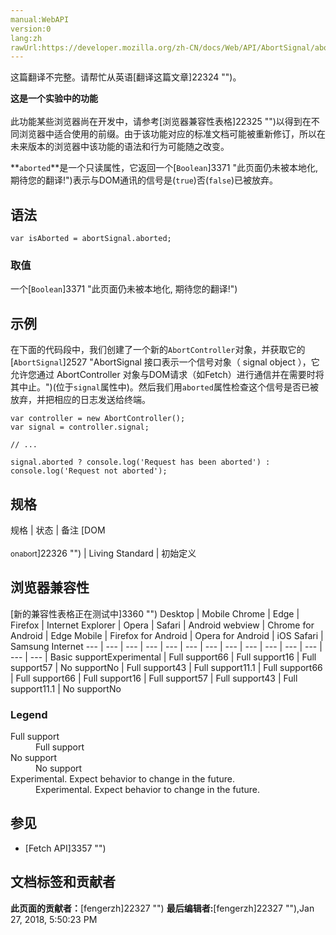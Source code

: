 ```yaml
---
manual:WebAPI
version:0
lang:zh
rawUrl:https://developer.mozilla.org/zh-CN/docs/Web/API/AbortSignal/aborted
---
```




这篇翻译不完整。请帮忙从英语[翻译这篇文章]22324 "")。






**这是一个实验中的功能**<br></br>此功能某些浏览器尚在开发中，请参考[浏览器兼容性表格]22325 "")以得到在不同浏览器中适合使用的前缀。由于该功能对应的标准文档可能被重新修订，所以在未来版本的浏览器中该功能的语法和行为可能随之改变。





**`aborted`**是一个只读属性，它返回一个[`Boolean`]3371 "此页面仍未被本地化, 期待您的翻译!")表示与DOM通讯的信号是(`true`)否(`false`)已被放弃。


## 语法<a name="语法"></a>

```
var isAborted = abortSignal.aborted;
```

### 取值<a name="取值"></a>


一个[`Boolean`]3371 "此页面仍未被本地化, 期待您的翻译!")


## 示例<a name="示例"></a>


在下面的代码段中，我们创建了一个新的`AbortController`对象，并获取它的[`AbortSignal`]2527 "AbortSignal 接口表示一个信号对象（ signal object ），它允许您通过 AbortController 对象与DOM请求（如Fetch）进行通信并在需要时将其中止。")(位于`signal`属性中)。然后我们用`aborted`属性检查这个信号是否已被放弃，并把相应的日志发送给终端。


```
var controller = new AbortController();
var signal = controller.signal;

// ...

signal.aborted ? console.log('Request has been aborted') : console.log('Request not aborted');
```

## 规格<a name="规格"></a>
规格 | 状态 | 备注 
[DOM<br></br><small>onabort</small>]22326 "") | Living Standard | 初始定义 


## 浏览器兼容性<a name="浏览器兼容性"></a>
[新的兼容性表格正在测试中<i></i>]3360 "")
<abbr>Desktop<i></i></abbr> | <abbr>Mobile<i></i></abbr> 
<abbr>Chrome<i></i></abbr> | <abbr>Edge<i></i></abbr> | <abbr>Firefox<i></i></abbr> | <abbr>Internet Explorer<i></i></abbr> | <abbr>Opera<i></i></abbr> | <abbr>Safari<i></i></abbr> | <abbr>Android webview<i></i></abbr> | <abbr>Chrome for Android<i></i></abbr> | <abbr>Edge Mobile<i></i></abbr> | <abbr>Firefox for Android<i></i></abbr> | <abbr>Opera for Android<i></i></abbr> | <abbr>iOS Safari<i></i></abbr> | <abbr>Samsung Internet<i></i></abbr> 
 ---  |  ---  |  ---  |  ---  |  ---  |  ---  |  ---  |  ---  |  ---  |  ---  |  ---  |  ---  |  ---  |  ---  | 
Basic support<abbr>Experimental<i></i></abbr> | <abbr>Full support</abbr>66 | <abbr>Full support</abbr>16 | <abbr>Full support</abbr>57 | <abbr>No support</abbr>No | <abbr>Full support</abbr>43 | <abbr>Full support</abbr>11.1 | <abbr>Full support</abbr>66 | <abbr>Full support</abbr>66 | <abbr>Full support</abbr>16 | <abbr>Full support</abbr>57 | <abbr>Full support</abbr>43 | <abbr>Full support</abbr>11.1 | <abbr>No support</abbr>No 


### Legend<a name="Legend"></a>
<dl><dt id=''><abbr>Full support</abbr></dt><dd>Full support</dd><dt id=''><abbr>No support</abbr></dt><dd>No support</dd><dt id=''><abbr>Experimental. Expect behavior to change in the future.<i></i></abbr></dt><dd>Experimental. Expect behavior to change in the future.</dd></dl>

## 参见<a name="参见"></a>

* [Fetch API]3357 "")



## 文档标签和贡献者
**此页面的贡献者：**[fengerzh]22327 "")
**最后编辑者:**[fengerzh]22327 ""),<time>Jan 27, 2018, 5:50:23 PM</time>


